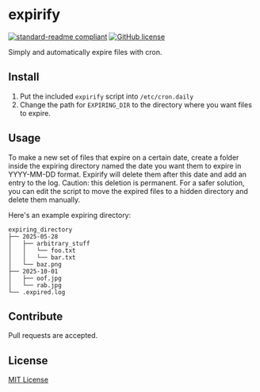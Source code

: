 # expirify

[![standard-readme compliant](https://img.shields.io/badge/standard--readme-OK-green.svg?style=flat)](https://github.com/RichardLitt/standard-readme)
[![GitHub license](https://img.shields.io/github/license/qubist/mirrorboard-mac.svg)](https://github.com/qubist/mirrorboard-mac/blob/master/LICENSE)

Simply and automatically expire files with cron.

## Install
1. Put the included `expirify` script into `/etc/cron.daily`
2. Change the path for `EXPIRING_DIR` to the directory where you want files to expire.

## Usage
To make a new set of files that expire on a certain date, create a folder inside the expiring directory named the date you want them to expire in YYYY-MM-DD format. Expirify will delete them after this date and add an entry to the log. Caution: this deletion is permanent. For a safer solution, you can edit the script to move the expired files to a hidden directory and delete them manually.

Here's an example expiring directory:
```
expiring_directory
├── 2025-05-28
│   ├── arbitrary_stuff
│   │   └── foo.txt
│   │   └── bar.txt
│   └── baz.png
├── 2025-10-01
│   ├── oof.jpg
│   └── rab.jpg
└── .expired.log
```

## Contribute 
Pull requests are accepted.

## License

[MIT License](/LICENSE)
